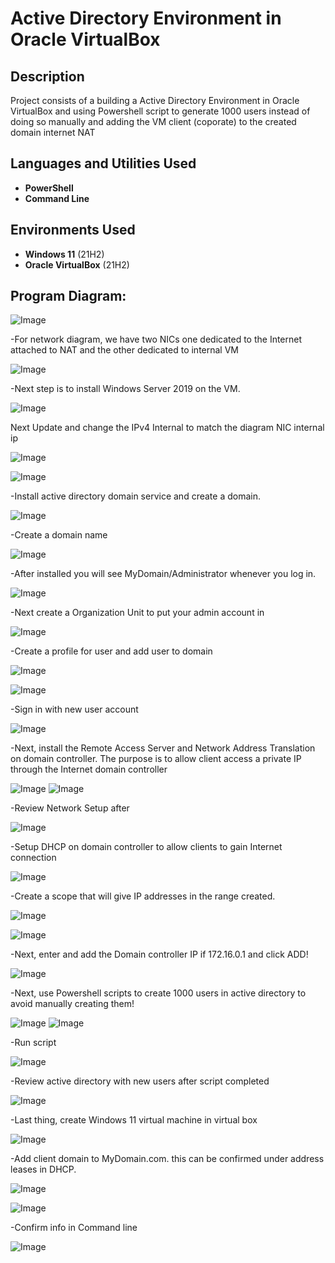 <h1>Active Directory Environment in Oracle VirtualBox</h1>



<h2>Description</h2>
Project consists of a building  a Active Directory Environment in Oracle VirtualBox and using Powershell script to generate 1000 users instead of doing so manually and adding the VM client (coporate) to the created domain internet NAT


<h2>Languages and Utilities Used</h2>

- <b>PowerShell</b> 
- <b>Command Line </b>

<h2>Environments Used </h2>

- <b>Windows 11</b> (21H2)
-  <b>Oracle VirtualBox</b> (21H2)

<h2>Program Diagram:</h2>

![Image](https://github.com/user-attachments/assets/b8778b7b-774c-4ea1-b132-d0f4b35ac99c)

-For network diagram, we have two NICs one dedicated to the Internet attached to NAT and the other dedicated to internal VM

![Image](https://github.com/user-attachments/assets/437f81de-61f7-46b0-a48a-bbbd28a0df82)

-Next step is to install Windows Server 2019 on the VM.

![Image](https://github.com/user-attachments/assets/137adedf-88b1-4713-aed8-13c130e8fe4e)

Next Update and change the IPv4 Internal to match the diagram NIC internal ip

![Image](https://github.com/user-attachments/assets/7b39fe33-35c9-4a30-ab38-190e9d731d93)

![Image](https://github.com/user-attachments/assets/97d740d8-4dbc-44c6-9107-b642f2dfbd47)

-Install active directory domain service and create a domain.

![Image](https://github.com/user-attachments/assets/1e76c2bc-a4c6-443c-afb5-03d5d5c63940)

-Create a domain name

![Image](https://github.com/user-attachments/assets/6cf7de86-9049-44b7-a957-66971d4f3593)

-After installed you will see MyDomain/Administrator whenever you log in.

![Image](https://github.com/user-attachments/assets/447bbe48-7769-4373-8e77-6e9fe4735a16)

-Next create a Organization Unit to put your admin account in

![Image](https://github.com/user-attachments/assets/98458bdf-d4dc-4f0a-81e0-c2d8103f17dc)

-Create a profile for user and add user to domain

![Image](https://github.com/user-attachments/assets/c1355feb-300c-47a0-8885-d479b7a31f22)

![Image](https://github.com/user-attachments/assets/724c6af4-2135-4254-a1c7-241b0c430285)

-Sign in with new user account

![Image](https://github.com/user-attachments/assets/7423e746-d210-4767-a440-1faebb096920)

-Next, install the Remote Access Server and  Network Address Translation on domain controller. The purpose is to allow client access a private IP through the Internet domain controller

![Image](https://github.com/user-attachments/assets/72bc0d80-b887-41df-bc86-d1406d30cb89)
![Image](https://github.com/user-attachments/assets/723d5041-c9ad-41b4-b8d6-65b47c3ebf62)


-Review Network Setup after

![Image](https://github.com/user-attachments/assets/a24dad3a-23d5-4040-a6ed-790f1dc78f39)

-Setup DHCP on domain controller to allow clients to gain Internet connection

![Image](https://github.com/user-attachments/assets/9b9d5c5d-e794-4ce2-a732-3b95cb700c33)

-Create a scope that will give IP addresses in the range created.

![Image](https://github.com/user-attachments/assets/f7ccadc7-5878-4b5e-826e-bc2e8c2fcc19)

![Image](https://github.com/user-attachments/assets/8e7cdada-d463-4c82-9dfd-6227c8876850)

-Next, enter and add the Domain controller IP if 172.16.0.1 and click ADD!

![Image](https://github.com/user-attachments/assets/3ec81ae3-7dab-44b1-bd75-8c69b415a774)


-Next, use Powershell scripts to create 1000 users in active directory to avoid manually creating them!

![Image](https://github.com/user-attachments/assets/164e389b-439b-453a-9001-b5c3c9ad58f2)
![Image](https://github.com/user-attachments/assets/bd485b9d-e409-4d38-8640-238d8b7f5f60)

-Run script

![Image](https://github.com/user-attachments/assets/1679ecda-e69c-4881-905c-25f36e12d1e7)

-Review active directory with new users after script completed

![Image](https://github.com/user-attachments/assets/13db7b83-ad01-4c89-b5e6-03f7bd826049)

-Last thing, create Windows 11 virtual machine in virtual box

![Image](https://github.com/user-attachments/assets/76ca3e40-bb40-4ffd-8b8c-24f710b90806)

-Add client domain to MyDomain.com. this can be confirmed under address leases in DHCP.

![Image](https://github.com/user-attachments/assets/0b50a09f-d78a-41a9-adb4-c7e56fbe8a8d)

![Image](https://github.com/user-attachments/assets/487675fe-4211-4015-a499-7d0f1dab47e5)

-Confirm info in  Command line  

![Image](https://github.com/user-attachments/assets/54a58b50-fc0b-4bef-a5c0-493cde97fbb0)
